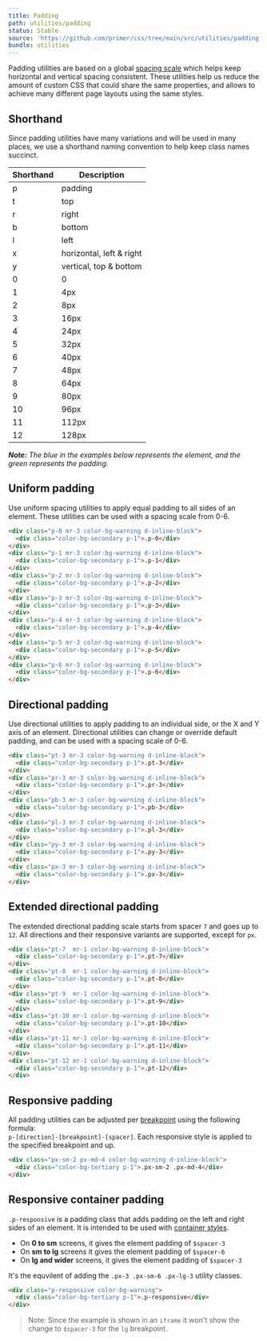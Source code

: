 ```yaml
---
title: Padding
path: utilities/padding
status: Stable
source: 'https://github.com/primer/css/tree/main/src/utilities/padding.scss'
bundle: utilities
---
```


Padding utilities are based on a global [spacing scale](/support/spacing) which helps keep horizontal and vertical spacing consistent. These utilities help us reduce the amount of custom CSS that could share the same properties, and allows to achieve many different page layouts using the same styles.

## Shorthand

Since padding utilities have many variations and will be used in many places, we use a shorthand naming convention to help keep class names succinct.

| Shorthand | Description              |
| --------- | ------------------------ |
| p         | padding                  |
| t         | top                      |
| r         | right                    |
| b         | bottom                   |
| l         | left                     |
| x         | horizontal, left & right |
| y         | vertical, top & bottom   |
| 0         | 0                        |
| 1         | 4px                      |
| 2         | 8px                      |
| 3         | 16px                     |
| 4         | 24px                     |
| 5         | 32px                     |
| 6         | 40px                     |
| 7         | 48px                     |
| 8         | 64px                     |
| 9         | 80px                     |
| 10        | 96px                     |
| 11        | 112px                    |
| 12        | 128px                    |

_**Note:** The blue in the examples below represents the element, and the green represents the padding._

## Uniform padding

Use uniform spacing utilities to apply equal padding to all sides of an element. These utilities can be used with a spacing scale from 0-6.

```html live
<div class="p-0 mr-3 color-bg-warning d-inline-block">
  <div class="color-bg-secondary p-1">.p-0</div>
</div>
<div class="p-1 mr-3 color-bg-warning d-inline-block">
  <div class="color-bg-secondary p-1">.p-1</div>
</div>
<div class="p-2 mr-3 color-bg-warning d-inline-block">
  <div class="color-bg-secondary p-1">.p-2</div>
</div>
<div class="p-3 mr-3 color-bg-warning d-inline-block">
  <div class="color-bg-secondary p-1">.p-3</div>
</div>
<div class="p-4 mr-3 color-bg-warning d-inline-block">
  <div class="color-bg-secondary p-1">.p-4</div>
</div>
<div class="p-5 mr-3 color-bg-warning d-inline-block">
  <div class="color-bg-secondary p-1">.p-5</div>
</div>
<div class="p-6 mr-3 color-bg-warning d-inline-block">
  <div class="color-bg-secondary p-1">.p-6</div>
</div>
```

## Directional padding

Use directional utilities to apply padding to an individual side, or the X and Y axis of an element. Directional utilities can change or override default padding, and can be used with a spacing scale of 0-6.

```html live
<div class="pt-3 mr-3 color-bg-warning d-inline-block">
  <div class="color-bg-secondary p-1">.pt-3</div>
</div>
<div class="pr-3 mr-3 color-bg-warning d-inline-block">
  <div class="color-bg-secondary p-1">.pr-3</div>
</div>
<div class="pb-3 mr-3 color-bg-warning d-inline-block">
  <div class="color-bg-secondary p-1">.pb-3</div>
</div>
<div class="pl-3 mr-3 color-bg-warning d-inline-block">
  <div class="color-bg-secondary p-1">.pl-3</div>
</div>
<div class="py-3 mr-3 color-bg-warning d-inline-block">
  <div class="color-bg-secondary p-1">.py-3</div>
</div>
<div class="px-3 mr-3 color-bg-warning d-inline-block">
  <div class="color-bg-secondary p-1">.px-3</div>
</div>
```

## Extended directional padding

The extended directional padding scale starts from spacer `7` and goes up to `12`. All directions and their responsive variants are supported, except for `px`.

```html live
<div class="pt-7  mr-1 color-bg-warning d-inline-block">
  <div class="color-bg-secondary p-1">.pt-7</div>
</div>
<div class="pt-8  mr-1 color-bg-warning d-inline-block">
  <div class="color-bg-secondary p-1">.pt-8</div>
</div>
<div class="pt-9  mr-1 color-bg-warning d-inline-block">
  <div class="color-bg-secondary p-1">.pt-9</div>
</div>
<div class="pt-10 mr-1 color-bg-warning d-inline-block">
  <div class="color-bg-secondary p-1">.pt-10</div>
</div>
<div class="pt-11 mr-1 color-bg-warning d-inline-block">
  <div class="color-bg-secondary p-1">.pt-11</div>
</div>
<div class="pt-12 mr-1 color-bg-warning d-inline-block">
  <div class="color-bg-secondary p-1">.pt-12</div>
</div>
```

## Responsive padding

All padding utilities can be adjusted per [breakpoint](/support/breakpoints) using the following formula: <br /> `p-[direction]-[breakpoint]-[spacer]`. Each responsive style is applied to the specified breakpoint and up.

```html live
<div class="px-sm-2 px-md-4 color-bg-warning d-inline-block">
  <div class="color-bg-tertiary p-1">.px-sm-2 .px-md-4</div>
</div>
```

## Responsive container padding

`.p-responsive` is a padding class that adds padding on the left and right sides of an element. It is intended to be used with [container styles](/objects/grid#containers).

- On **0 to sm** screens, it gives the element padding of `$spacer-3`
- On **sm to lg** screens it gives the element padding of `$spacer-6`
- On **lg and wider** screens, it gives the element padding of `$spacer-3`

It's the equvilent of adding the `.px-3 .px-sm-6 .px-lg-3` utility classes.

```html live
<div class="p-responsive color-bg-warning">
  <div class="color-bg-tertiary p-1">.p-responsive</div>
</div>
```

> Note: Since the example is shown in an `iframe` it won't show the change to `$spacer-3` for the `lg` breakpoint.
